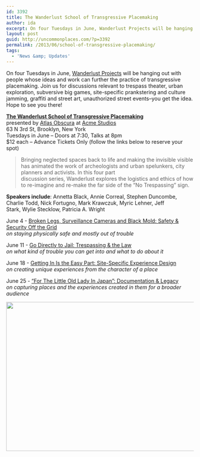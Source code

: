 ```yaml
---
id: 3392
title: The Wanderlust School of Transgressive Placemaking
author: ida
excerpt: On four Tuesdays in June, Wanderlust Projects will be hanging out with people whose ideas and work can further the practice of transgressive placemaking. Join us for discussions relevant to trespass theater, urban exploration, subversive big games, site-specific prankstering and culture jamming, graffiti and street art, unauthorized street events–you get the idea. Hope to see you there!
layout: post
guid: http://uncommonplaces.com/?p=3392
permalink: /2013/06/school-of-transgressive-placemaking/
tags:
  - 'News &amp; Updates'
---
```

On four Tuesdays in June, <a href="http://wanderlustprojects.com/" target="_blank">Wanderlust Projects</a> will be hanging out with people whose ideas and work can further the practice of transgressive placemaking. Join us for discussions relevant to trespass theater, urban exploration, subversive big games, site-specific prankstering and culture jamming, graffiti and street art, unauthorized street events–you get the idea. Hope to see you there!

**<a href="http://www.atlasobscura.com/articles/announcing-the-wanderlust-school-of-transgressive-placemaking-2" target="_blank">The Wanderlust School of Transgressive Placemaking</a>**  
presented by [Atlas Obscura][1] at <a href="http://www.acmebrooklyn.com/" target="_blank">Acme Studios</a>  
63 N 3rd St, Brooklyn, New York  
Tuesdays in June &#8211; Doors at 7:30, Talks at 8pm  
$12 each &#8211; Advance Tickets Only (follow the links below to reserve your spot)

> Bringing neglected spaces back to life and making the invisible visible has animated the work of archeologists and urban spelunkers, city planners and activists. In this four part discussion series, Wanderlust explores the logistics and ethics of how to re-imagine and re-make the far side of the &#8220;No Trespassing&#8221; sign.

**Speakers include**: Annetta Black, Annie Correal, Stephen Duncombe, Charlie Todd, Nick Fortugno, Mark Krawczuk, Myric Lehner, Jeff Stark, Wylie Stecklow, Patricia A. Wright

June 4 - [Broken Legs, Surveillance Cameras and Black Mold: Safety & Security Off the Grid][2]  
*on staying physically safe and mostly out of trouble*

June 11 - [Go Directly to Jail: Trespassing & the Law][3]  
*on what kind of trouble you can get into and what to do about it*

June 18 - [Getting In Is the Easy Part: Site-Specific Experience Design][4]  
*on creating unique experiences from the character of a place*

June 25 - [&#8220;For The Little Old Lady In Japan&#8221;: Documentation & Legacy][5]  
*on capturing places and the experiences created in them for a broader audience*

<img class="alignnone" alt="" src="http://assets.atlasobscura.com/article_images/1963/image" width="600" height="400" />

 [1]: http://www.atlasobscura.com/articles/announcing-the-wanderlust-school-of-transgressive-placemaking-2
 [2]: http://www.atlasobscura.com/events/broken-legs-surveillance-cameras-and-black-mold-safety-security-off-the-grid
 [3]: http://www.atlasobscura.com/events/go-directly-to-jail-trespassing-the-law
 [4]: http://www.atlasobscura.com/events/getting-in-is-the-easy-part-site-specific-experience-design
 [5]: http://www.atlasobscura.com/events/reaching-the-little-old-lady-in-japan-documentation-legacy